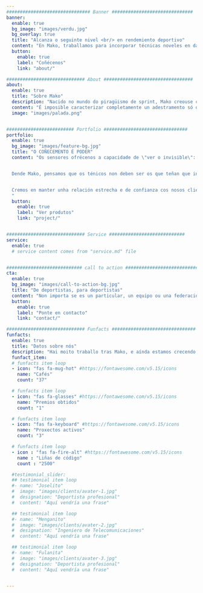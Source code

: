 ```yaml
---
############################### Banner ##############################
banner:
  enable: true
  bg_image: "images/verdu.jpg"
  bg_overlay: true
  title: "Alcanza o seguinte nivel <br/> en rendemiento deportivo"
  content: "En Mako, traballamos para incorporar técnicas noveles en data science e procesado de sinal ó adestramento deportivo de alto nivel"
  button:
    enable: true
    label: "Coñécenos"
    link: "about/"

############################# About #################################
about:
  enable: true
  title: "Sobre Mako"
  description: "Nacido no mundo do piragüismo de sprint, Mako creouse cunha meta clara: ofrecer a adestradores e deportistas os datos que de verdade necesitan para mellorar o seu rendemiento"
  content: "É imposible caracterizar completamente un adestramento só observándoo: certos detalles como movemientos lixeiros, frecuencia cardíaca ou pequeñas desviación de velocidade pasan desapercibidas polo ollo dun adestrados. <br> En Mako, desenvolvemos solucións de software que procesan os datos en bruto adquiridos por diversos sensores para ofrecer ós técnicos os datos precisos que de verdade necesitan para facer un análise do comportamento e rendemiento dun deportista."
  image: "images/palada.png"


######################### Portfolio ###############################
portfolio:
  enable: true
  bg_image: "images/feature-bg.jpg"
  title: "O COÑECEMENTO É PODER"
  content: "Os sensores ofrécenos a capacidade de \"ver o invisible\": mediante un procesado de datos acecuado e análise de tendencias, é posible adquirir información sobre a actaución dun atleta nun adestramento ou competición que doutra forma pasaría completamente desapercibida.


  Dende Mako, pensamos que os ténicos non deben ser os que teñan que interpretar datos en bruto de sensores. É por iso que lles ofrecemos solucións á vangarda que lles axuden a obter os resultados cualitativos e cuantitativos que requiren para analizar o rendemento dun deportista.


  Cremos en manter unha relación estrecha e de confianza cos nosos clientes para poder adaptar por completo o procesado e adquisición de datos ás necesidades específicas de cada equipo.
  "
  button:
    enable: true
    label: "Ver produtos"
    link: "project/"


############################# Service ############################
service:
  enable: true
  # service content comes from "service.md" file


############################ call to action ###########################
cta:
  enable: true
  bg_image: "images/call-to-action-bg.jpg"
  title: "De deportistas, para deportistas"
  content: "Non importa se es un particular, un equipo ou una federación: en Mako, ofrecemos solucións de software para todo tipo de grupos de adestramento<br>Se estás interesado nos nosos servizos ou tenes calquera dúbida sobre eles, ponte en contacto connosco!"
  button:
    enable: true
    label: "Ponte en contacto"
    link: "contact/"

############################# Funfacts ###############################
funfacts:
  enable: true
  title: "Datos sobre nós"
  description: "Hai moito traballo tras Mako, e aínda estamos crecendo!"
  funfact_item:
  # funfacts item loop
  - icon: "fas fa-mug-hot" #https://fontawesome.com/v5.15/icons
    name: "Cafés"
    count: "37"

  # funfacts item loop
  - icon: "fas fa-glasses" #https://fontawesome.com/v5.15/icons
    name: "Premios obtidos"
    count: "1"

  # funfacts item loop
  - icon: "fas fa-keyboard" #https://fontawesome.com/v5.15/icons
    name: "Proxectos activos"
    count: "3"

  # funfacts item loop
  - icon : "fas fa-fire-alt" #https://fontawesome.com/v5.15/icons
    name : "Liñas de código"
    count : "2500"

  #testimonial_slider:
  ## testimonial item loop
  #- name: "Joselito"
  #  image: "images/clients/avater-1.jpg"
  #  designation: "Deportista profesional"
  #  content: "Aquí vendría una frase"

  ## testimonial item loop
  #- name: "Menganito"
  #  image: "images/clients/avater-2.jpg"
  #  designation: "Ingeniero de Telecomunicaciones"
  #  content: "Aquí vendría una frase"

  ## testimonial item loop
  #- name: "Fulanita"
  #  image: "images/clients/avater-3.jpg"
  #  designation: "Deportista profesional"
  #  content: "Aquí vendría una frase"


---
```

